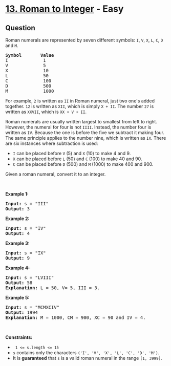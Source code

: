 # [13. Roman to Integer](https://leetcode.com/problems/roman-to-integer/) - Easy

## Question

Roman numerals are represented by seven different symbols:&nbsp;`` I ``, `` V ``, `` X ``, `` L ``, `` C ``, `` D `` and `` M ``.

<pre>
<strong>Symbol</strong>       <strong>Value</strong>
I             1
V             5
X             10
L             50
C             100
D             500
M             1000</pre>

For example,&nbsp;`` 2 `` is written as `` II ``&nbsp;in Roman numeral, just two one's added together. `` 12 `` is written as&nbsp;`` XII ``, which is simply `` X + II ``. The number `` 27 `` is written as `` XXVII ``, which is `` XX + V + II ``.

Roman numerals are usually written largest to smallest from left to right. However, the numeral for four is not `` IIII ``. Instead, the number four is written as `` IV ``. Because the one is before the five we subtract it making four. The same principle applies to the number nine, which is written as `` IX ``. There are six instances where subtraction is used:

* `` I `` can be placed before `` V `` (5) and `` X `` (10) to make 4 and 9.&nbsp;
* `` X `` can be placed before `` L `` (50) and `` C `` (100) to make 40 and 90.&nbsp;
* `` C `` can be placed before `` D `` (500) and `` M `` (1000) to make 400 and 900.

Given a roman numeral, convert it to an integer.

&nbsp;

__Example 1:__

<pre>
<strong>Input:</strong> s = "III"
<strong>Output:</strong> 3
</pre>

__Example 2:__

<pre>
<strong>Input:</strong> s = "IV"
<strong>Output:</strong> 4
</pre>

__Example 3:__

<pre>
<strong>Input:</strong> s = "IX"
<strong>Output:</strong> 9
</pre>

__Example 4:__

<pre>
<strong>Input:</strong> s = "LVIII"
<strong>Output:</strong> 58
<strong>Explanation:</strong> L = 50, V= 5, III = 3.
</pre>

__Example 5:__

<pre>
<strong>Input:</strong> s = "MCMXCIV"
<strong>Output:</strong> 1994
<strong>Explanation:</strong> M = 1000, CM = 900, XC = 90 and IV = 4.
</pre>

&nbsp;

__Constraints:__

* <code> 1 &lt;= s.length &lt;= 15 </code>
* `` s `` contains only&nbsp;the characters `` ('I', 'V', 'X', 'L', 'C', 'D', 'M') ``.
* It is __guaranteed__&nbsp;that `` s `` is a valid roman numeral in the range `` [1, 3999] ``.

